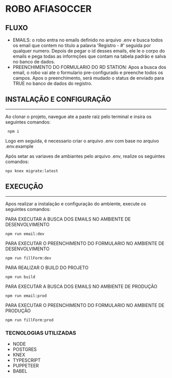 # ROBO AFIASOCCER 

## FLUXO


<ul>
    <li>
        EMAILS: o robo entra no emails definido no arquivo .env e busca todos os email que contem no titulo a palavra 'Registro - #' seguida por qualquer numero. Depois de pegar o id desses emails, ele le o corpo do emails e pega todas as informções que contam na tabela padrão e salva no banco de dados. 
    </li>
    <li> 
        PREENCHIMENTO DO FORMULARIO DO RD STATION: Apos a busca dos email, o robo vai ate o formulario pre-configurado e preenche todos os campos. Apos o preenchimento, será mudado o status de enviado para TRUE no banco de dados do registro.
    </li>

</ul>

## INSTALAÇÃO E CONFIGURAÇÃO
---

<p>
    Ao clonar o projeto, navegue ate a paste raiz pelo terminal e insira os seguintes comandos:
</p>

```
 npm i
```

<p>
    Logo em seguida, é necessario criar o arquivo .env com base no arquivo .env.example
</p>

<p>
    Após setar as variaves de ambiantes pelo arquivo .env,
    realize os seguintes comandos:  
</p>

```
npx knex migrate:latest
```

## EXECUÇÃO
---

<p>
    Apos realizar a instalação e configuração do ambiente, execute os seguintes comandos: 
</p>

PARA EXECUTAR A BUSCA DOS EMAILS NO AMBIENTE DE DESENVOLVIMENTO
```
npm run email:dev
```

PARA EXECUTAR O PREENCHIMENTO DO FORMULARIO NO AMBIENTE DE DESENVOLVIMENTO
```
npm run fillForm:dev
```

PARA REALIZAR O BUILD DO PROJETO
```
npm run build
```


PARA EXECUTAR A BUSCA DOS EMAILS NO AMBIENTE DE PRODUÇÃO
```
npm run email:prod
```

PARA EXECUTAR O PREENCHIMENTO DO FORMULARIO NO AMBIENTE DE PRODUÇÃO
```
npm run fillForm:prod
```

### TECNOLOGIAS UTILIZADAS

<ul>
    <li>
        NODE
    </li>
    <li>
        POSTGRES
    </li>
    <li>
        KNEX
    </li>
    <li>
        TYPESCRIPT
    </li>
    <li>
        PUPPETEER
    </li>
    <li>
        BABEL
    </li>
</ul>
